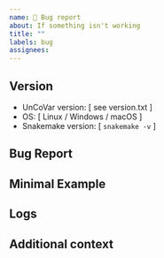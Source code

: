 ```yaml
---
name: 🐛 Bug report
about: If something isn't working
title: ""
labels: bug
assignees:
---
```


## Version

<!-- Note the UnCoVar version for which you experience the bug.
Please only report bugs of the **latest release of UnCoVar**.
If possible, please check whether the bug has been already fixed in the master branch. -->

- UnCoVar version: [ see version.txt ]
- OS: [ Linux / Windows / macOS ]
- Snakemake version: [ `snakemake -v` ]

## Bug Report

<!-- A clear and concise description of what the bug is. -->

## Minimal Example

<!-- Add a minimal example for reproducing the bug.
That includes the executed command and a reference to the used sample.  -->

## Logs

<!-- Any terminal output to help explain your problem. -->

## Additional context

<!-- Add any other context about the problem here. -->
